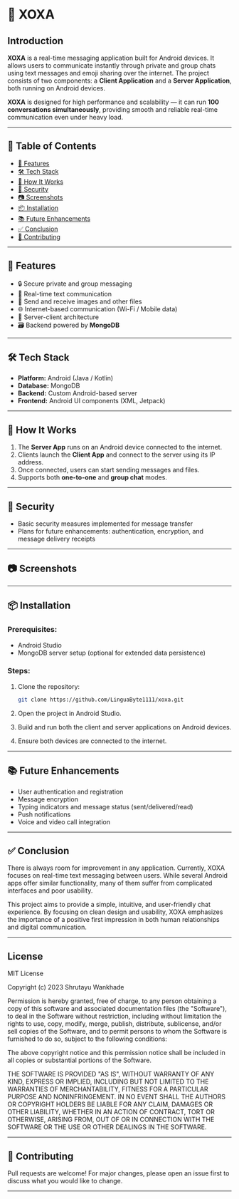 # 📱 XOXA

## Introduction

**XOXA** is a real-time messaging application built for Android devices. It allows users to communicate instantly through private and group chats using text messages and emoji sharing over the internet. The project consists of two components: a **Client Application** and a **Server Application**, both running on Android devices.

**XOXA** is designed for high performance and scalability — it can run **100 conversations simultaneously**, providing smooth and reliable real-time communication even under heavy load.


---

## 📑 Table of Contents

- [🚀 Features](#-features)
- [🛠️ Tech Stack](#-tech-stack)
- [📱 How It Works](#-how-it-works)
- [🔐 Security](#-security)
- [📷 Screenshots](#-screenshots)
- [📦 Installation](#-installation)
- [📚 Future Enhancements](#-future-enhancements)
- [✅ Conclusion](#-conclusion)
- [👥 Contributing](#-contributing)

---

## 🚀 Features

- 🔒 Secure private and group messaging  
- 💬 Real-time text communication  
- 📁 Send and receive images and other files  
- 🌐 Internet-based communication (Wi-Fi / Mobile data)  
- 🔧 Server-client architecture  
- 🗃️ Backend powered by **MongoDB**  

---

## 🛠️ Tech Stack

- **Platform:** Android (Java / Kotlin)  
- **Database:** MongoDB  
- **Backend:** Custom Android-based server  
- **Frontend:** Android UI components (XML, Jetpack)

---

## 📱 How It Works

1. The **Server App** runs on an Android device connected to the internet.  
2. Clients launch the **Client App** and connect to the server using its IP address.  
3. Once connected, users can start sending messages and files.  
4. Supports both **one-to-one** and **group chat** modes.  

---

## 🔐 Security

- Basic security measures implemented for message transfer  
- Plans for future enhancements: authentication, encryption, and message delivery receipts  

---

## 📷 Screenshots



---

## 📦 Installation

### Prerequisites:
- Android Studio  
- MongoDB server setup (optional for extended data persistence)

### Steps:
1. Clone the repository:
   ```bash
   git clone https://github.com/LinguaByte1111/xoxa.git
2. Open the project in Android Studio.

3. Build and run both the client and server applications on Android devices.

4. Ensure both devices are connected to the internet.

---

## 📚 Future Enhancements

- User authentication and registration  
- Message encryption  
- Typing indicators and message status (sent/delivered/read)  
- Push notifications  
- Voice and video call integration  

---
## ✅ Conclusion

There is always room for improvement in any application. Currently, XOXA focuses on real-time text messaging between users. While several Android apps offer similar functionality, many of them suffer from complicated interfaces and poor usability.

This project aims to provide a simple, intuitive, and user-friendly chat experience. By focusing on clean design and usability, XOXA emphasizes the importance of a positive first impression in both human relationships and digital communication.

---

## License

MIT License

Copyright (c) 2023 Shrutayu Wankhade

Permission is hereby granted, free of charge, to any person obtaining a copy
of this software and associated documentation files (the "Software"), to deal
in the Software without restriction, including without limitation the rights
to use, copy, modify, merge, publish, distribute, sublicense, and/or sell
copies of the Software, and to permit persons to whom the Software is
furnished to do so, subject to the following conditions:

The above copyright notice and this permission notice shall be included in all
copies or substantial portions of the Software.

THE SOFTWARE IS PROVIDED "AS IS", WITHOUT WARRANTY OF ANY KIND, EXPRESS OR
IMPLIED, INCLUDING BUT NOT LIMITED TO THE WARRANTIES OF MERCHANTABILITY,
FITNESS FOR A PARTICULAR PURPOSE AND NONINFRINGEMENT. IN NO EVENT SHALL THE
AUTHORS OR COPYRIGHT HOLDERS BE LIABLE FOR ANY CLAIM, DAMAGES OR OTHER
LIABILITY, WHETHER IN AN ACTION OF CONTRACT, TORT OR OTHERWISE, ARISING FROM,
OUT OF OR IN CONNECTION WITH THE SOFTWARE OR THE USE OR OTHER DEALINGS IN THE
SOFTWARE.

---
## 👥 Contributing

Pull requests are welcome! For major changes, please open an issue first to discuss what you would like to change.

---


 
